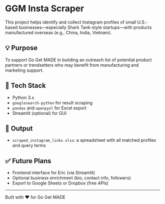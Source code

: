 # GGM Insta Scraper

This project helps identify and collect Instagram profiles of small U.S.-based businesses—especially Shark Tank-style startups—with products manufactured overseas (e.g., China, India, Vietnam).

## 💡 Purpose
To support Go Get MADE in building an outreach list of potential product partners or trendsetters who may benefit from manufacturing and marketing support.

## 🚀 Tech Stack
- Python 3.x
- `googlesearch-python` for result scraping
- `pandas` and `openpyxl` for Excel export
- Streamlit (optional) for GUI

## 📁 Output
- `scraped_instagram_links.xlsx`: a spreadsheet with all matched profiles and query terms

## ✅ Future Plans
- Frontend interface for Eric (via Streamlit)
- Optional business enrichment (bio, contact info, followers)
- Export to Google Sheets or Dropbox (free APIs)

---

Built with ❤️ for Go Get MADE
